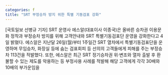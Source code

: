 ```yaml
---
categories: f
title: "SRT 부정승차 방지 위한 특별 기동검표 강화"
---
```

[국토일보 선병규 기자] SRT 운영사 에스알(대표이사 이종국)은 올바른 승차권 이용문화 정착과 부정승차 방지를 위해 고객안내와 SRT 특별기동검표단 운영을 강화한다고 4일 밝혔다. 에스알은 지난달 26일(월)부터 1주일간 SRT 열차에서 특별기동검표단을 운영하며 무임승차, 화장실 등에 숨는 검표회피 등 선의의 고객들에게 피해를 주는 부정승차 113건을 적발했다. 또한, 에스알은 최근 SRT 정기승차권 위·변조와 열차 출발 후 환불할 수 있는 제도를 악용하는 등 부정사용 사례를 적발해 해당 고객에게 각각 30배와 10배의 부가운임을
